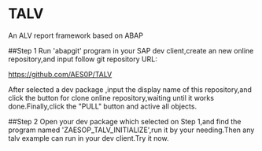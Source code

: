 # TALV
An ALV report framework based on ABAP 

##Step 1
Run 'abapgit' program in your SAP dev client,create an new online repository,and input follow git repository URL:

https://github.com/AES0P/TALV

After selected a dev package ,input the display name of this repository,and click the button for clone online repository,waiting until it works done.Finally,click the "PULL" button and active all objects.

##Step 2
Open your dev package which selected on Step 1,and find the program named 'ZAESOP_TALV_INITIALIZE',run it by your needing.Then any talv example can run in your dev client.Try it now.
